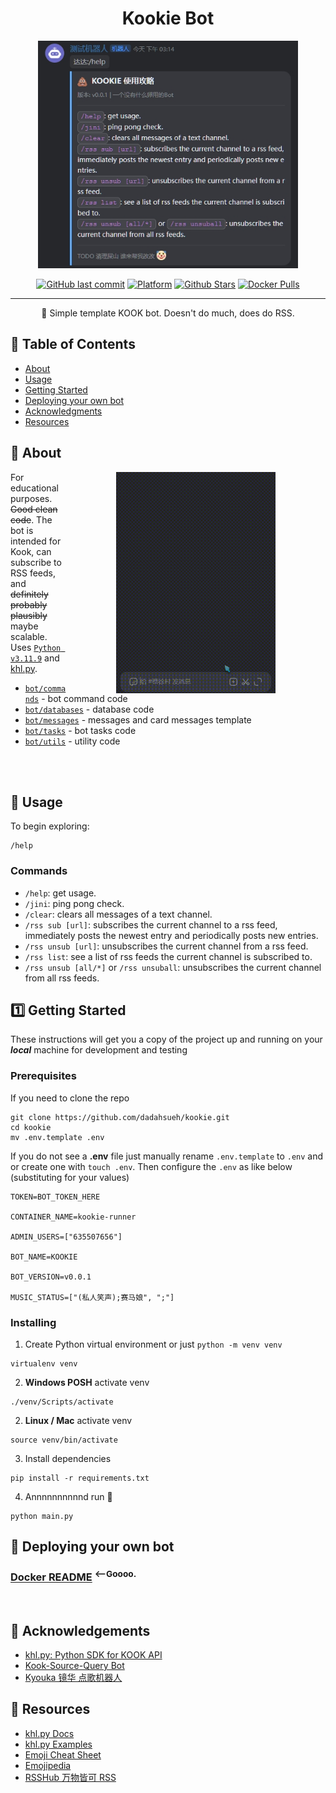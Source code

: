 <h1 align="center">Kookie Bot</h1>
<p align="center">
  <img src="images/screenshot.jpg" style="width: auto; height: 364px;">
</p>
<div align="center">

[![GitHub last commit](https://img.shields.io/github/last-commit/dadahsueh/kookie?logo=github&style=for-the-badge)](https://github.com/dadahsueh/kookie/commits/main/)
[![Platform](https://img.shields.io/badge/platform-kook-green?style=for-the-badge)](https://www.kookapp.cn/)
[![Github Stars](https://img.shields.io/github/stars/dadahsueh/kookie?style=for-the-badge)](https://github.com/dadahsueh/kookie)
[![Docker Pulls](https://img.shields.io/docker/pulls/dadahsueh/kookie?style=for-the-badge)](https://hub.docker.com/r/dadahsueh/kookie)

</div>

---

<p align="center"> 🤖 Simple template KOOK bot. Doesn't do much, does do RSS.
  <br> 
</p>

## 📝 Table of Contents

- [About](#about)
- [Usage](#usage)
- [Getting Started](#getting_started)
- [Deploying your own bot](#deployment)
- [Acknowledgments](#acknowledgement)
- [Resources](#resources)


## 🧐 About <a name = "about"></a>
<img src="images/in_action.gif" align="right" style="width: auto; height: 354px;padding: 0px 80px 0px 80px;">

For educational purposes. ~~Good clean code~~. The bot is intended for Kook, can subscribe to RSS feeds, and ~~definitely~~ ~~probably~~ ~~plausibly~~ maybe scalable. Uses [`Python v3.11.9`](https://www.python.org/downloads/)
and [khl.py](https://github.com/TWT233/khl.py). 
- [`bot/commands`](bot/commands) - bot command code
- [`bot/databases`](bot/databases) - database code
- [`bot/messages`](bot/messages) - messages and card messages template
- [`bot/tasks`](bot/tasks) - bot tasks code
- [`bot/utils`](bot/utils) - utility code

<br>
<br>

## 🎈 Usage <a name = "usage"></a>

To begin exploring:

```
/help
```

### Commands

- `/help`: get usage.
- `/jini`: ping pong check.
- `/clear`: clears all messages of a text channel.
- `/rss sub [url]`: subscribes the current channel to a rss feed, immediately posts the newest entry and periodically
  posts new entries.
- `/rss unsub [url]`: unsubscribes the current channel from a rss feed.
- `/rss list`: see a list of rss feeds the current channel is subscribed to.
- `/rss unsub [all/*]` or `/rss unsuball`: unsubscribes the current channel from all rss feeds.

## 1️⃣ Getting Started <a name = "getting_started"></a>

These instructions will get you a copy of the project up and running on your ***local*** machine for development and testing

### Prerequisites

If you need to clone the repo

```
git clone https://github.com/dadahsueh/kookie.git
cd kookie
mv .env.template .env
```

If you do not see a **.env** file just manually rename `.env.template` to `.env` and or create one with `touch .env`. Then configure the `.env` as like below (substituting for your values)

```
TOKEN=BOT_TOKEN_HERE

CONTAINER_NAME=kookie-runner

ADMIN_USERS=["635507656"]

BOT_NAME=KOOKIE

BOT_VERSION=v0.0.1

MUSIC_STATUS=["(私人笑声);赛马娘", ";"]
```

### Installing

1. Create Python virtual environment or just `python -m venv venv`

```
virtualenv venv
```

2. **Windows POSH** activate venv

```
./venv/Scripts/activate
```

2. **Linux / Mac**  activate venv

```
source venv/bin/activate
```

3. Install dependencies

```
pip install -r requirements.txt
```

4. Annnnnnnnnnd run 🎊

```
python main.py
```

## 🚀 Deploying your own bot <a name = "deployment"></a>

### [Docker README](README.Docker.md) <sup><--Goooo.</sup>
<br>

## 🎉 Acknowledgements <a name = "acknowledgement"></a>

- [khl.py: Python SDK for KOOK API](https://github.com/TWT233/khl.py)
- [Kook-Source-Query Bot](https://github.com/NyaaaDoge/kook-source-query)
- [Kyouka 镜华 点歌机器人](https://github.com/shuyangzhang/Kyouka/)

## 💭 Resources <a name = "resources"></a>

- [khl.py Docs](https://khl-py.eu.org/)
- [khl.py Examples](https://github.com/TWT233/khl.py/blob/main/example/README.md)
- [Emoji Cheat Sheet](https://www.webfx.com/tools/emoji-cheat-sheet/)
- [Emojipedia](https://emojipedia.org/)
- [RSSHub 万物皆可 RSS](https://docs.rsshub.app/zh/)
